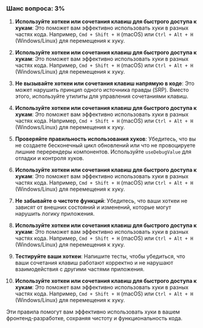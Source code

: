 ### Шанс вопроса: 3%

1. **Используйте хоткеи или сочетания клавиш для быстрого доступа к хукам**: Это поможет вам эффективно использовать хуки в разных частях кода. Например, `Cmd + Shift + H` (macOS) или `Ctrl + Alt + H` (Windows/Linux) для перемещения к хуку.

2. **Используйте хоткеи или сочетания клавиш для быстрого доступа к хукам**: Это поможет вам эффективно использовать хуки в разных частях кода. Например, `Cmd + Shift + H` (macOS) или `Ctrl + Alt + H` (Windows/Linux) для перемещения к хуку.

3. **Не вызывайте хоткеи или сочетания клавиш напрямую в коде**: Это может нарушить принцип одного источника правды (SRP). Вместо этого, используйте утилиты для управления сочетаниями клавиш.

4. **Используйте хоткеи или сочетания клавиш для быстрого доступа к хукам**: Это поможет вам эффективно использовать хуки в разных частях кода. Например, `Cmd + Shift + H` (macOS) или `Ctrl + Alt + H` (Windows/Linux) для перемещения к хуку.

5. **Проверяйте правильность использования хуков**: Убедитесь, что вы не создаете бесконечный цикл обновлений или что не провоцируете лишние перерендеры компонентов. Используйте `useDebugValue` для отладки и контроля хуков.

6. **Используйте хоткеи или сочетания клавиш для быстрого доступа к хукам**: Это поможет вам эффективно использовать хуки в разных частях кода. Например, `Cmd + Shift + H` (macOS) или `Ctrl + Alt + H` (Windows/Linux) для перемещения к хуку.

7. **Не забывайте о чистоте функций**: Убедитесь, что ваши хоткеи не зависят от внешних состояний и изменений, которые могут нарушить логику приложения.

8. **Используйте хоткеи или сочетания клавиш для быстрого доступа к хукам**: Это поможет вам эффективно использовать хуки в разных частях кода. Например, `Cmd + Shift + H` (macOS) или `Ctrl + Alt + H` (Windows/Linux) для перемещения к хуку.

9. **Тестируйте ваши хоткеи**: Напишите тесты, чтобы убедиться, что ваши сочетания клавиш работают корректно и не нарушают взаимодействия с другими частями приложения.

10. **Используйте хоткеи или сочетания клавиш для быстрого доступа к хукам**: Это поможет вам эффективно использовать хуки в разных частях кода. Например, `Cmd + Shift + H` (macOS) или `Ctrl + Alt + H` (Windows/Linux) для перемещения к хуку.

Эти правила помогут вам эффективно использовать хуки в вашем фронтенд-разработке, сохраняя чистоту и функциональность кода.